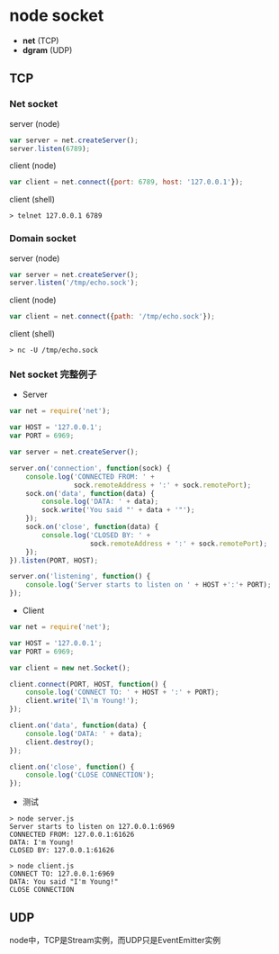 # node socket

- **net** (TCP)
- **dgram** (UDP)

## TCP

### Net socket

server (node)
```javascript
var server = net.createServer();
server.listen(6789);
```

client (node)
```javascript
var client = net.connect({port: 6789, host: '127.0.0.1'});
```

client (shell)
```shell
> telnet 127.0.0.1 6789
```

### Domain socket

server (node)
```javascript
var server = net.createServer();
server.listen('/tmp/echo.sock');
```

client (node)
```javascript
var client = net.connect({path: '/tmp/echo.sock'});
```

client (shell)
```shell
> nc -U /tmp/echo.sock
```

### Net socket 完整例子

- Server

```javascript
var net = require('net');

var HOST = '127.0.0.1';
var PORT = 6969;

var server = net.createServer();

server.on('connection', function(sock) {
    console.log('CONNECTED FROM: ' +
                sock.remoteAddress + ':' + sock.remotePort);
    sock.on('data', function(data) {
        console.log('DATA: ' + data);
        sock.write('You said "' + data + '"');
    });
    sock.on('close', function(data) {
        console.log('CLOSED BY: ' +
                    sock.remoteAddress + ':' + sock.remotePort);
    });
}).listen(PORT, HOST);

server.on('listening', function() {
    console.log('Server starts to listen on ' + HOST +':'+ PORT);
});
```

- Client

```javascript
var net = require('net');

var HOST = '127.0.0.1';
var PORT = 6969;

var client = new net.Socket();

client.connect(PORT, HOST, function() {
    console.log('CONNECT TO: ' + HOST + ':' + PORT);
    client.write('I\'m Young!');
});

client.on('data', function(data) {
    console.log('DATA: ' + data);
    client.destroy();
});

client.on('close', function() {
    console.log('CLOSE CONNECTION');
});
```

- 测试

```shell
> node server.js
Server starts to listen on 127.0.0.1:6969
CONNECTED FROM: 127.0.0.1:61626
DATA: I'm Young!
CLOSED BY: 127.0.0.1:61626

> node client.js
CONNECT TO: 127.0.0.1:6969
DATA: You said "I'm Young!"
CLOSE CONNECTION
```

## UDP

node中，TCP是Stream实例，而UDP只是EventEmitter实例
